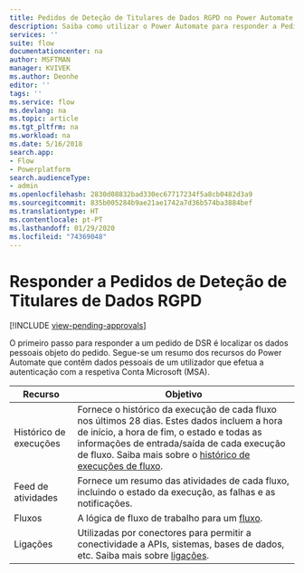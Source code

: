 ```yaml
---
title: Pedidos de Deteção de Titulares de Dados RGPD no Power Automate para Contas Microsoft (MSA) | Microsoft Docs
description: Saiba como utilizar o Power Automate para responder a Pedidos de Deteção de Titulares de Dados RGPD para Contas Microsoft.
services: ''
suite: flow
documentationcenter: na
author: MSFTMAN
manager: KVIVEK
ms.author: Deonhe
editor: ''
tags: ''
ms.service: flow
ms.devlang: na
ms.topic: article
ms.tgt_pltfrm: na
ms.workload: na
ms.date: 5/16/2018
search.app:
- Flow
- Powerplatform
search.audienceType:
- admin
ms.openlocfilehash: 2830d08832bad330ec67717234f5a8cb0482d3a9
ms.sourcegitcommit: 835b005284b9ae21ae1742a7d36b574ba3884bef
ms.translationtype: HT
ms.contentlocale: pt-PT
ms.lasthandoff: 01/29/2020
ms.locfileid: "74369048"
---
```

# <a name="respond-to-gdpr-data-subject-discovery-requests"></a>Responder a Pedidos de Deteção de Titulares de Dados RGPD 
[!INCLUDE [view-pending-approvals](includes/cc-rebrand.md)]

O primeiro passo para responder a um pedido de DSR é localizar os dados pessoais objeto do pedido.
Segue-se um resumo dos recursos do Power Automate que contêm dados pessoais de um utilizador que efetua a autenticação com a respetiva Conta Microsoft (MSA).

|Recurso|Objetivo|
|-----|-----|
|Histórico de execuções|Fornece o histórico da execução de cada fluxo nos últimos 28 dias. Estes dados incluem a hora de início, a hora de fim, o estado e todas as informações de entrada/saída de cada execução de fluxo. Saiba mais sobre o [histórico de execuções de fluxo](https://flow.microsoft.com/blog/download-history-recurrence/).|
|Feed de atividades| Fornece um resumo das atividades de cada fluxo, incluindo o estado da execução, as falhas e as notificações.|
|Fluxos|A lógica de fluxo de trabalho para um [fluxo](https://docs.microsoft.com/flow/get-started-logic-flow).|
|Ligações|Utilizadas por conectores para permitir a conectividade a APIs, sistemas, bases de dados, etc. Saiba mais sobre [ligações](add-manage-connections.md).|

